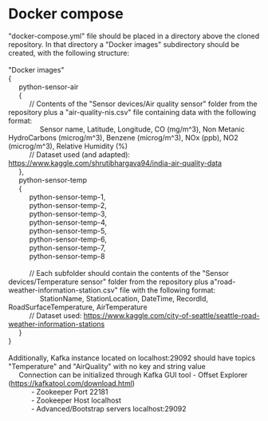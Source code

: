 # Docker compose
 "docker-compose.yml" file should be placed in a directory above the cloned repository. In that directory a "Docker images" subdirectory should be created, with the following structure:  
 <br/>
 "Docker images"  
 {  
	&ensp;&ensp;&ensp;python-sensor-air  
	&ensp;&ensp;&ensp;{  
		&ensp;&ensp;&ensp;&ensp;&ensp;&ensp;// Contents of the "Sensor devices/Air quality sensor" folder from the repository plus a "air-quality-nis.csv" file containing data with the following format:  
			&ensp;&ensp;&ensp;&ensp;&ensp;&ensp;&ensp;&ensp;&ensp;Sensor name, Latitude, Longitude, CO (mg/m^3), Non Metanic HydroCarbons (microg/m^3), Benzene (microg/m^3), NOx (ppb), NO2 (microg/m^3), Relative Humidity (%)  
		&ensp;&ensp;&ensp;&ensp;&ensp;&ensp;// Dataset used (and adapted): https://www.kaggle.com/shrutibhargava94/india-air-quality-data  
	&ensp;&ensp;&ensp;},  
	&ensp;&ensp;&ensp;python-sensor-temp  
	&ensp;&ensp;&ensp;{  
		&ensp;&ensp;&ensp;&ensp;&ensp;&ensp;python-sensor-temp-1,  
		&ensp;&ensp;&ensp;&ensp;&ensp;&ensp;python-sensor-temp-2,  
		&ensp;&ensp;&ensp;&ensp;&ensp;&ensp;python-sensor-temp-3,  
		&ensp;&ensp;&ensp;&ensp;&ensp;&ensp;python-sensor-temp-4,  
		&ensp;&ensp;&ensp;&ensp;&ensp;&ensp;python-sensor-temp-5,  
		&ensp;&ensp;&ensp;&ensp;&ensp;&ensp;python-sensor-temp-6,  
		&ensp;&ensp;&ensp;&ensp;&ensp;&ensp;python-sensor-temp-7,  
		&ensp;&ensp;&ensp;&ensp;&ensp;&ensp;python-sensor-temp-8  
		<br/>
		&ensp;&ensp;&ensp;&ensp;&ensp;&ensp;// Each subfolder should contain the contents of the "Sensor devices/Temperature sensor" folder from the repository plus a"road-weather-information-station.csv" file with the following format:  
			&ensp;&ensp;&ensp;&ensp;&ensp;&ensp;&ensp;&ensp;&ensp;StationName, StationLocation, DateTime, RecordId, RoadSurfaceTemperature, AirTemperature  
		&ensp;&ensp;&ensp;&ensp;&ensp;&ensp;// Dataset used: https://www.kaggle.com/city-of-seattle/seattle-road-weather-information-stations  
	&ensp;&ensp;&ensp;}  
 }  
 <br/>
 Additionally, Kafka instance located on localhost:29092 should have topics "Temperature" and "AirQuality" with no key and string value  
 &ensp;&ensp;&ensp;Connection can be initialized through Kafka GUI tool - Offset Explorer (https://kafkatool.com/download.html)  
 &ensp;&ensp;&ensp;&ensp;&ensp;&ensp; - Zookeeper Port 22181  
 &ensp;&ensp;&ensp;&ensp;&ensp;&ensp; - Zookeeper Host localhost  
 &ensp;&ensp;&ensp;&ensp;&ensp;&ensp; - Advanced/Bootstrap servers localhost:29092  
 